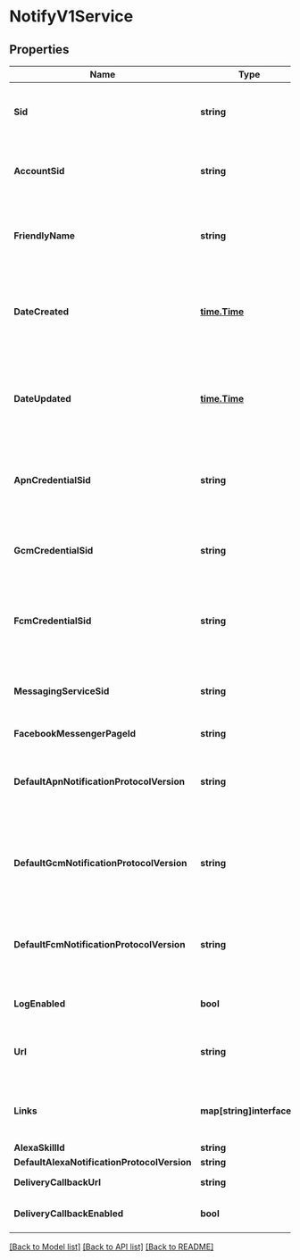 # NotifyV1Service

## Properties

Name | Type | Description | Notes
------------ | ------------- | ------------- | -------------
**Sid** | **string** | The unique string that identifies the resource |[optional] 
**AccountSid** | **string** | The SID of the Account that created the resource |[optional] 
**FriendlyName** | **string** | The string that you assigned to describe the resource |[optional] 
**DateCreated** | [**time.Time**](time.Time.md) | The RFC 2822 date and time in GMT when the resource was created |[optional] 
**DateUpdated** | [**time.Time**](time.Time.md) | The RFC 2822 date and time in GMT when the resource was last updated |[optional] 
**ApnCredentialSid** | **string** | The SID of the Credential to use for APN Bindings |[optional] 
**GcmCredentialSid** | **string** | The SID of the Credential to use for GCM Bindings |[optional] 
**FcmCredentialSid** | **string** | The SID of the Credential to use for FCM Bindings |[optional] 
**MessagingServiceSid** | **string** | The SID of the Messaging Service to use for SMS Bindings |[optional] 
**FacebookMessengerPageId** | **string** | Deprecated |[optional] 
**DefaultApnNotificationProtocolVersion** | **string** | The protocol version to use for sending APNS notifications |[optional] 
**DefaultGcmNotificationProtocolVersion** | **string** | The protocol version to use for sending GCM notifications |[optional] 
**DefaultFcmNotificationProtocolVersion** | **string** | The protocol version to use for sending FCM notifications |[optional] 
**LogEnabled** | **bool** | Whether to log notifications |[optional] 
**Url** | **string** | The absolute URL of the Service resource |[optional] 
**Links** | **map[string]interface{}** | The URLs of the resources related to the service |[optional] 
**AlexaSkillId** | **string** | Deprecated |[optional] 
**DefaultAlexaNotificationProtocolVersion** | **string** | Deprecated |[optional] 
**DeliveryCallbackUrl** | **string** | Webhook URL |[optional] 
**DeliveryCallbackEnabled** | **bool** | Enable delivery callbacks |[optional] 

[[Back to Model list]](../README.md#documentation-for-models) [[Back to API list]](../README.md#documentation-for-api-endpoints) [[Back to README]](../README.md)



